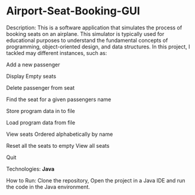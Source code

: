 # Airport-Seat-Booking-GUI
Description: This is a software application that simulates the process of booking seats on an airplane. This simulator is typically used for educational purposes to understand the fundamental concepts of programming, object-oriented design, and data structures. In this project, I tackled may different instances, such as:

Add a new passenger

Display Empty seats 

Delete passenger from seat 

Find the seat for a given passengers name 

Store program data in to file 

Load program data from file 

View seats Ordered alphabetically by name 

Reset all the seats to empty View all seats 

Quit


Technologies: **Java**

How to Run: Clone the repository, Open the project in a Java IDE and run the code in the Java environment.
